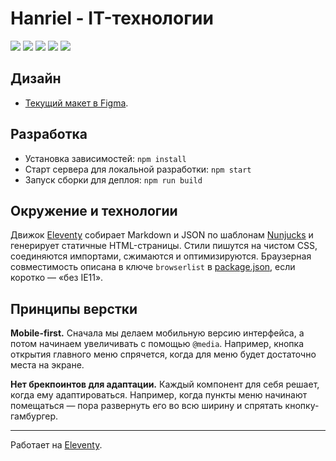 # Hanriel - IT-технологии
[![](https://github.com/hanriel/hanriel.ru/workflows/EditorConfig/badge.svg)](https://github.com/hanriel/hariel.ru/actions?query=workflow%3AEditorConfig)
[![](https://github.com/hanriel/hanriel.ru/workflows/Markdown/badge.svg)](https://github.com/hanriel/hariel.ru/actions?query=workflow%3AMarkdown)
[![](https://github.com/hanriel/hanriel.ru/workflows/Stylelint/badge.svg)](https://github.com/hanriel/hariel.ru/actions?query=workflow%3AStylelint)
[![](https://github.com/hanriel/hanriel.ru/workflows/ESLint/badge.svg)](https://github.com/hanriel/hariel.ru/actions?query=workflow%3AESLint)
[![](https://github.com/hanriel/hanriel.ru/workflows/Deploy/badge.svg)](https://github.com/hanriel/hariel.ru/actions?query=workflow%3ADeploy)

## Дизайн

- [Текущий макет в Figma](https://www.figma.com/file/dV7oWbRYHt8W1076LueOOy).

## Разработка

- Установка зависимостей: `npm install`
- Старт сервера для локальной разработки: `npm start`
- Запуск сборки для деплоя: `npm run build`

## Окружение и технологии

Движок [Eleventy](https://www.11ty.io/) собирает Markdown и JSON по шаблонам [Nunjucks](https://mozilla.github.io/nunjucks/) и генерирует статичные HTML-страницы. Стили пишутся на чистом CSS, соединяются импортами, сжимаются и оптимизируются. Браузерная совместимость описана в ключе `browserlist` в [package.json](https://github.com/web-standards-ru/web-standards.ru/blob/master/package.json), если коротко — «без IE11».

## Принципы верстки

**Mobile-first.** Сначала мы делаем мобильную версию интерфейса, а потом начинаем увеличивать с помощью `@media`. Например, кнопка открытия главного меню спрячется, когда для меню будет достаточно места на экране.

**Нет брекпоинтов для адаптации.** Каждый компонент для себя решает, когда ему адаптироваться. Например, когда пункты меню начинают помещаться — пора развернуть его во всю ширину и спрятать кнопку-гамбургер.

---
Работает на [Eleventy](https://www.11ty.io/).
